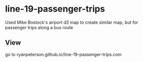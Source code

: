 # line-19-passenger-trips
Used Mike Bostock's airport d3 map to create similar map, but for passenger trips along a bus route

## View
go to ryanpeterson.github.io/line-19-passenger-trips.com
